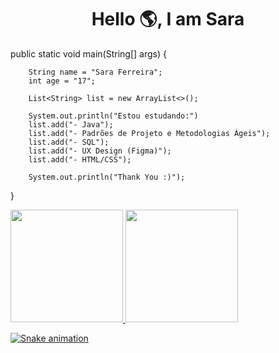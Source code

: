 

<h1 align="center">Hello 🌎, I am Sara</h1>

public static void main(String[] args) {
        
        String name = "Sara Ferreira";
        int age = "17";
        
        List<String> list = new ArrayList<>();
        
        System.out.println("Estou estudando:")
        list.add("- Java");
        list.add("- Padrões de Projeto e Metodologias Ágeis");
        list.add("- SQL");
        list.add("- UX Design (Figma)");
        list.add("- HTML/CSS");

        System.out.println("Thank You :)");

}

<div>
<a href="https://github.com/seu-usuário-aqui">
<img height="180em" src="https://github-readme-stats.vercel.app/api/top-langs/?username=saraferreira10&layout=compact&langs_count=7&theme=dracula"/>
<img height="180em" src="https://github-readme-stats.vercel.app/api?username=saraferreira10&show_icons=true&theme=dracula&include_all_commits=true&count_private=true"/>
</div>
        

![Snake animation](https://github.com/saraferreira10/saraferreira10/blob/output/github-contribution-grid-snake.svg)

